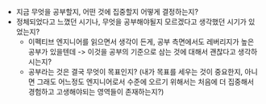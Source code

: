 - 지금 무엇을 공부할지, 어떤 것에 집중할지 어떻게 결정하는지?
- 정체되었다고 느꼈던 시기나, 무엇을 공부해야될지 모르겠다고 생각했던 시기가 있었는지?
  - 이펙티브 엔지니어를 읽으면서 생각이 든게, 공부 측면에서도 레버리지가 높은 공부가 있을텐데 -> 이것을 공부의 기준으로 삼는 것에 대해서 괜찮다고 생각하시는지?
  - 공부라는 것은 결국 무엇이 목표인지? (내가 목표를 세우는 것이 중요한지, 아니면 그래도 어느정도 엔지니어로서 수준에 오르기 위해서는 처음에 더 집중해서 경험하고 고생해야되는 영역들이 존재하는지?)
